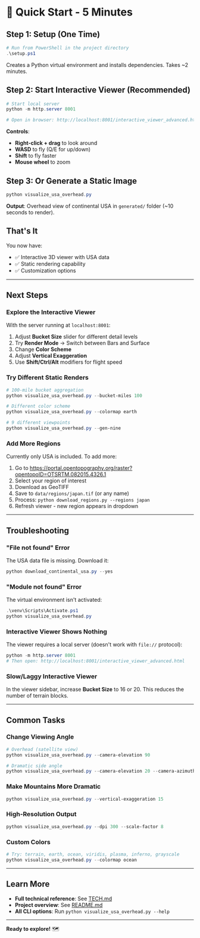 # 🚀 Quick Start - 5 Minutes

## Step 1: Setup (One Time)

```powershell
# Run from PowerShell in the project directory
.\setup.ps1
```

Creates a Python virtual environment and installs dependencies. Takes ~2 minutes.

## Step 2: Start Interactive Viewer (Recommended)

```powershell
# Start local server
python -m http.server 8001

# Open in browser: http://localhost:8001/interactive_viewer_advanced.html
```

**Controls**:
- **Right-click + drag** to look around
- **WASD** to fly (Q/E for up/down)
- **Shift** to fly faster
- **Mouse wheel** to zoom

## Step 3: Or Generate a Static Image

```powershell
python visualize_usa_overhead.py
```

**Output**: Overhead view of continental USA in `generated/` folder (~10 seconds to render).

## That's It

You now have:
- ✅ Interactive 3D viewer with USA data
- ✅ Static rendering capability
- ✅ Customization options

---

## Next Steps

### Explore the Interactive Viewer

With the server running at `localhost:8001`:

1. Adjust **Bucket Size** slider for different detail levels
2. Try **Render Mode** → Switch between Bars and Surface
3. Change **Color Scheme** 
4. Adjust **Vertical Exaggeration**
5. Use **Shift/Ctrl/Alt** modifiers for flight speed

### Try Different Static Renders

```powershell
# 100-mile bucket aggregation
python visualize_usa_overhead.py --bucket-miles 100

# Different color scheme
python visualize_usa_overhead.py --colormap earth

# 9 different viewpoints
python visualize_usa_overhead.py --gen-nine
```

### Add More Regions

Currently only USA is included. To add more:

1. Go to https://portal.opentopography.org/raster?opentopoID=OTSRTM.082015.4326.1
2. Select your region of interest
3. Download as GeoTIFF
4. Save to `data/regions/japan.tif` (or any name)
5. Process: `python download_regions.py --regions japan`
6. Refresh viewer - new region appears in dropdown

---

## Troubleshooting

### "File not found" Error

The USA data file is missing. Download it:

```powershell
python download_continental_usa.py --yes
```

### "Module not found" Error

The virtual environment isn't activated:

```powershell
.\venv\Scripts\Activate.ps1
python visualize_usa_overhead.py
```

### Interactive Viewer Shows Nothing

The viewer requires a local server (doesn't work with `file://` protocol):

```powershell
python -m http.server 8001
# Then open: http://localhost:8001/interactive_viewer_advanced.html
```

### Slow/Laggy Interactive Viewer

In the viewer sidebar, increase **Bucket Size** to 16 or 20. This reduces the number of terrain blocks.

---

## Common Tasks

### Change Viewing Angle
```powershell
# Overhead (satellite view)
python visualize_usa_overhead.py --camera-elevation 90

# Dramatic side angle
python visualize_usa_overhead.py --camera-elevation 20 --camera-azimuth 270
```

### Make Mountains More Dramatic
```powershell
python visualize_usa_overhead.py --vertical-exaggeration 15
```

### High-Resolution Output
```powershell
python visualize_usa_overhead.py --dpi 300 --scale-factor 8
```

### Custom Colors
```powershell
# Try: terrain, earth, ocean, viridis, plasma, inferno, grayscale
python visualize_usa_overhead.py --colormap ocean
```

---

## Learn More

- **Full technical reference**: See [TECH.md](TECH.md)
- **Project overview**: See [README.md](README.md)
- **All CLI options**: Run `python visualize_usa_overhead.py --help`

---

**Ready to explore!** 🗺️
